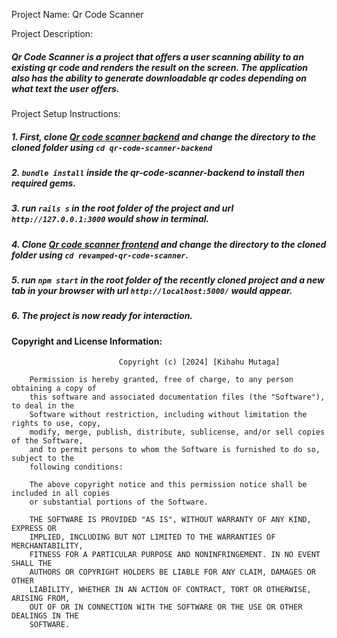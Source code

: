 Project Name: Qr Code Scanner

Project Description:
##### Qr Code Scanner is a project that offers a user scanning ability to an existing qr code and renders the result on the screen. The application also has the ability to generate downloadable qr codes depending on what text the user offers.

Project Setup Instructions:

#####   1.  First, clone [Qr code scanner backend](https://github.com/Mutagah/qr-code-scanner-backend) and change the directory to the cloned folder using `cd qr-code-scanner-backend`

#####   2.  `bundle install` inside the qr-code-scanner-backend to install then required gems.

#####   3. run `rails s` in the root folder of the project and url `http://127.0.0.1:3000` would show in terminal.

#####   4. Clone [Qr code scanner frontend](https://github.com/Mutagah/revamped-qr-code-scanner) and change the directory to the cloned folder using `cd revamped-qr-code-scanner`.

#####   5. run `npm start` in the root folder of the recently cloned project and a new tab in your browser with url `http://localhost:5000/` would appear.

#####   6. The project is now ready for interaction.


#### Copyright and License Information:

                            Copyright (c) [2024] [Kihahu Mutaga]

        Permission is hereby granted, free of charge, to any person obtaining a copy of
        this software and associated documentation files (the "Software"), to deal in the
        Software without restriction, including without limitation the rights to use, copy,
        modify, merge, publish, distribute, sublicense, and/or sell copies of the Software,
        and to permit persons to whom the Software is furnished to do so, subject to the 
        following conditions:

        The above copyright notice and this permission notice shall be included in all copies
        or substantial portions of the Software.

        THE SOFTWARE IS PROVIDED "AS IS", WITHOUT WARRANTY OF ANY KIND, EXPRESS OR
        IMPLIED, INCLUDING BUT NOT LIMITED TO THE WARRANTIES OF MERCHANTABILITY,
        FITNESS FOR A PARTICULAR PURPOSE AND NONINFRINGEMENT. IN NO EVENT SHALL THE
        AUTHORS OR COPYRIGHT HOLDERS BE LIABLE FOR ANY CLAIM, DAMAGES OR OTHER
        LIABILITY, WHETHER IN AN ACTION OF CONTRACT, TORT OR OTHERWISE, ARISING FROM,
        OUT OF OR IN CONNECTION WITH THE SOFTWARE OR THE USE OR OTHER DEALINGS IN THE
        SOFTWARE.
